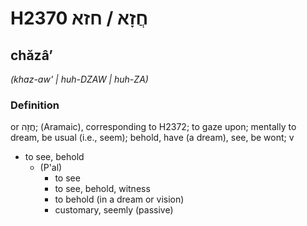 # H2370 חֲזָא / חזא

## chăzâʼ

_(khaz-aw' | huh-DZAW | huh-ZA)_

### Definition

or חֲזָה; (Aramaic), corresponding to H2372; to gaze upon; mentally to dream, be usual (i.e., seem); behold, have (a dream), see, be wont; v

- to see, behold
  - (P'al)
    - to see
    - to see, behold, witness
    - to behold (in a dream or vision)
    - customary, seemly (passive)
